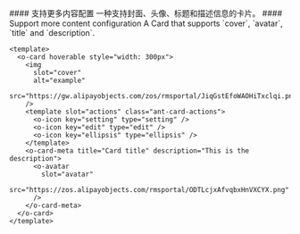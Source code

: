 <cn>
  #### 支持更多内容配置
  一种支持封面、头像、标题和描述信息的卡片。
</cn>

<us>
  #### Support more content configuration
  A Card that supports `cover`, `avatar`, `title` and `description`.
</us>

```vue
<template>
  <o-card hoverable style="width: 300px">
    <img
      slot="cover"
      alt="example"
      src="https://gw.alipayobjects.com/zos/rmsportal/JiqGstEfoWAOHiTxclqi.png"
    />
    <template slot="actions" class="ant-card-actions">
      <o-icon key="setting" type="setting" />
      <o-icon key="edit" type="edit" />
      <o-icon key="ellipsis" type="ellipsis" />
    </template>
    <o-card-meta title="Card title" description="This is the description">
      <o-avatar
        slot="avatar"
        src="https://zos.alipayobjects.com/rmsportal/ODTLcjxAfvqbxHnVXCYX.png"
      />
    </o-card-meta>
  </o-card>
</template>
```
